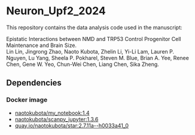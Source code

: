 # Neuron_Upf2_2024

This repository contains the data analysis code used in the manuscript:

Epistatic Interactions between NMD and TRP53 Control Progenitor Cell Maintenance and Brain Size.<br>
Lin Lin, Jingrong Zhao, Naoto Kubota, Zhelin Li, Yi-Li Lam, Lauren P. Nguyen, Lu Yang, Sheela P. Pokharel, Steven M. Blue, Brian A. Yee, Renee Chen, Gene W. Yeo, Chun-Wei Chen, Liang Chen, Sika Zheng.<br>

## Dependencies

### Docker image

- [naotokubota/my_notebook:1.4](https://hub.docker.com/repository/docker/naotokubota/my_notebook)
- [naotokubota/scanpy_jupyter:1.3.6](https://hub.docker.com/repository/docker/naotokubota/scanpy_jupyter)
- [quay.io/naotokubota/star:2.7.11a--h0033a41_0](https://quay.io/repository/biocontainers/star)
